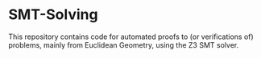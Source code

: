 # SMT-Solving
This repository contains code for automated proofs to (or verifications of) problems, mainly from Euclidean Geometry, using the Z3 SMT solver.
